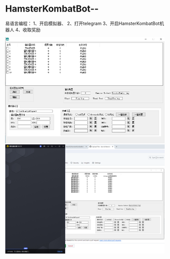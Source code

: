 # HamsterKombatBot--

易语言编程：
1、开启模拟器、
2、打开telegram
3、开启HamsterKombatBot机器人
4、收取奖励

<img src="易语言总控.png">
<img src="示例.png">
